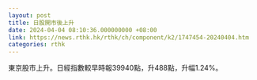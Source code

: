 ```yaml
---
layout: post
title: 日股開市後上升
date: 2024-04-04 08:10:36.000000000 +08:00
link: https://news.rthk.hk/rthk/ch/component/k2/1747454-20240404.htm
categories: rthk
---
```


東京股市上升。日經指數較早時報39940點，升488點，升幅1.24%。
